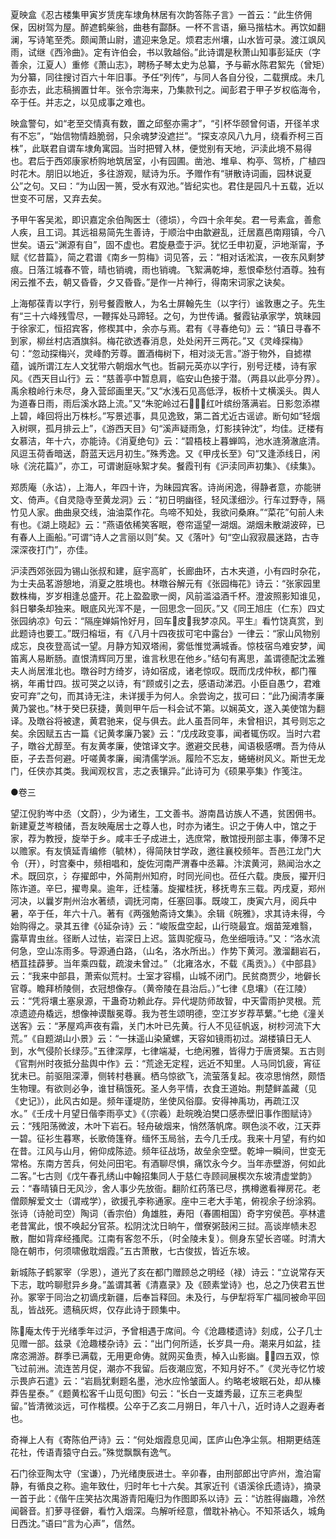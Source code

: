 <!-- { "loadSidebar": true } -->
夏映盒《忍古楼集甲寅岁赁庑车埭角林居有次韵答陈子言》一首云：“此生侪佣保，因树驾为屋。醉遮鹤柴翁，曲巷有酃酥。一杯不言语，癞马揩枯木。再饮如翻澜，写诗笔至秃。颇闻萧山尉，遣迎来急足。烦君志州壤，山水皆可录。渡江飒风雨，试继《西泠曲》。定有许伯会，书以敦越俗。”此诗谓是秋萧山知事彭延庆（字善余，江夏人）重修《萧山志》，聘杨子琴太史为总纂，予与蕲水陈君絮先（曾矩）为分纂，同往搜讨百六十年旧事。予任“列传”，与同人各自分役，二载撰成。未几彭亦去，此志稿搁置廿年。张令宗海来，乃集款刊之。闻彭君于甲子岁权临海令，卒于任。并志之，以见成事之难也。

映盒警句，如“老至交情真有数，置之邱壑亦需才”，“引杯华颐曾何语，开径羊求有不忘”，“始信物情趋脆弱，只余魂梦没遮拦”。“探支凉风八九月，绕看乔柯三百株”，此联君自谓车埭角寓园。当时把臂入林，便觉别有天地，沪渎此境不易得也。君后于西郊康家桥购地筑居室，小有园圃。凿池、堆阜、构亭、驾桥，广植四时花木。朋旧以地近，多往游观，赋诗为乐。予赠作有“骈散诗词画，园林说夏公”之句。又曰：“为山因一篑，受水有双池。”皆纪实也。君住是园凡十五载，近以世变不可居，又弃去矣。

予甲午客吴淞，即识嘉定余伯陶医士（德埙），今四十余年矣。君一号素盒，善愈人疾，且工词。其远祖易简先生善诗，于顺治中由歙避乱，迁居嘉邑南翔镇，今八世矣。语云“渊源有自”，固不虚也。君旋悬壶于沪。犹忆壬申初夏，沪地渐甯，予赋《忆昔篇》，简之君谱《南乡一剪梅》词见答，云：“相对话淞滨，一夜东风剩梦痕。日落江城春不管，晴也销魂，雨也销魂。飞絮满乾坤，惹恨牵愁付酒尊。独有闲云推不去，朝又昏昏，夕又昏昏。”是作一片神行，得南宋词家之诀矣。

上海郁葆青以字行，别号餐霞散人，为名士屏翰先生（以字行）谧敦惠之子。先生有“三十六峰残雪尽，一鞭挥处马蹄轻。之句，为世传诵。餐霞钻承家学，筑昧园于徐家汇，恒招宾客，修楔其中，余亦与焉。君有《寻春绝句》云：“镇日寻春不到家，柳丝村店酒旗斜。梅花欲透春消息，处处闲开三两花。”又《灵峰探梅》句：“忽动探梅兴，灵峰酌芳尊。置酒梅树下，相对淡无言。”游于物外，自摅襟蕴，诚所谓江左人文犹带六朝烟水气也。哲嗣元英亦以字行，别号迂楼，诗有家风。《西天目山行》云：“慈善亭中暂息肩，临安山色接于潜。（两县以此亭分界）。禹余粮岭行未尽，身入营邱画里天。”又“水浅石见高低浮，板桥十丈横溪头。舆人为道春日雨，雨后溪水路上流。”又“朱驼岭过石，红叶缤纷落满岩。日影忽添襟上碧，峰回将出万株杉。”写景述事，具见逸致，第二首尤近古谣谚。断句如“轻烟入树暝，孤月排云上”，《游西天目》句“溪声疑雨急，灯影挟钟沈”，均佳。迂楼有女慕洁，年十六，亦能诗。《消夏绝句》云：“碧梧枝上暮蝉鸣，池水涟漪澈底清。风逗玉荷香暗送，蔚蓝天远月初生。”殊秀逸。又《甲戌长至》句“又逢添线日，闲咏《浣花篇》”，亦工，可谓谢庭咏絮才矣。餐霞刊有《沪渎同声初集》、《续集》。

郑质庵（永诂），上海人，年四十许，为昧园宾客。诗尚闲逸，得静者意，亦能骈文、倚声。《自灵隐寺至黄龙洞》云：“初日明幽径，轻风漾细沙。行车过野寺，隔竹见人家。曲曲泉交线，油油菜作花。鸟啼不知处，我欲问桑麻。”“菜花”句前人未有也。《湖上晓起》云：“燕语依稀笑客眠，卷帘遥望一湖烟。湖烟未散湖波碎，已有春人上画船。”可谓“诗人之言丽以则”矣。又《落叶》句“空山寂寂晨迷路，古寺深深夜打门”，亦佳。

沪渎西郊张园为锡山张叔和建，庭宇高旷，长廊曲环，古木夹道，小有四时杂花，为士夫品茗游憩地，消夏之胜境也。林暾谷解元有《张园梅花》诗云：“张家园里数株梅，岁岁相逢总盛开。花上盈盈歌一阕，风前滥溢酒千杯。澄波照影知谁见，斜日攀条却独来。眼底风光浑不是，一回思念一回灰。”又《同王旭庄（仁东）四丈张园纳凉》句云：“隔座婵娟怜好月，回车皮我梦凉风。平生』看竹饶真赏，到此题诗也要工。”既归榕垣，有《八月十四夜拔可宅中露台》一律云：“家山风物别成忘，良夜登高试一望。月静方知双塔闹，雾低惟觉满城香。惊枝宿鸟难安梦，闻笛离人易断肠。直恨清辉同万里，谁言秋思在他乡。”结句有离思，盖谓德配沈孟雅夫人尚居淮北也。暾谷时方绮岁，诗如宿成，诸老惊叹。既而戊戌仲秋，都门罹祸，年甫廿四。拔可哭之以诗，有“顾或引之去，感语动涕泗。小臣自愚ウ，君难安可弃”之句，而其诗无注，未详援手为何人。余尝询之，拔可曰：“此乃闽清孝廉黄乃裳也。”林于癸巳获捷，黄则甲午后一科会试不第。以娴英文，遂入美使馆为翻译。及暾谷将被逮，黄君驰来，促与俱去。此人虽吾同年，未曾相识，其号则忘之矣。余因赋五古一篇《记黄孝廉乃裳》云：“戊戌政变事，闻者辄伤叹。当时六君子，暾谷尤醇至。有友黄孝廉，使馆译文字。邀避交民巷，闻语极感喟。吾为侍从臣，子去吾何避。吁嗟黄孝廉，闽清儒学派。履险不忘友，蜷蜷树风义。斯世无龙门，任侠亦其类。我闻观权言，志之表镶异。”此诗可为《硕果亭集》作笺注。



●卷三

望江倪豹岑中丞（文蔚），少为诸生，工文善书。游南昌访族人不遇，贫困佣书。新建夏芝岑粮储，吾友映庵居士之尊人也，时亦为诸生。识之于俦人中，馆之于家，荐为教授，旋举于乡。咸丰壬子成进土，选庶常，散馆授刑部主事，俸薄不足以赡家。有友慎延青编修（毓林），得简陕甘学政，邀往襄校频年。吾邑江龙门大令（开），时宫秦中，频相唱和，旋佐河南严渭春中丞幕。汴滨黄河，熟闻治水之术。既回京，氵存擢郎中，外简荆州知府，时同光间也。莅任六载。庚辰，擢开归陈诈道。辛巳，擢粤臬。逾年，迁桂藩。旋擢桂抚，移抚粤东三载。丙戌夏，郑州河决，以曩岁荆州治水著绩，调抚河南，任塞回事。既竣工，庚寅六月，阅兵中暑，卒于任，年六十八。著有《两强勉斋诗文集》。余辑《皖雅》，求其诗未得，今始购得之。录其五律《延杂诗》云：“峻阪盘空起，山行晓最宜。烟苗笼难翳，露草胄虫丝。径断人过怯，岩深日上迟。篮舆驼瘦马，危坐细哦诗。”又：“洛水流何急，空山冻雨多。导源通白路，（山名，洛水所出。）作势下黄河。激溜翻岩石，栖苴挂薜萝。当年乘四载，疏浚未曾过。”（北雍洛水，不载《禹贡》。）《中部县》云：“我来中部县，萧索似荒村。士室才容榻，山城不闭门。民贫商贾少，地僻长官尊。瞻拜桥陵侧，衣冠想像存。（黄帝陵在县治后。）”七律《息壤》（在江陵）云：“凭将壤土塞泉源，干蛊奇功赖此存。异代堤防师故智，中天雷雨护灵根。荒凉遗迹舟橇远，想像神谟黻冕尊。我为苍生颂明德，空江岁岁荐苹蘩。”七绝《潼关送客》云：“茅屋鸡声夜有霜，关门木叶已先黄。行人不见征帆返，树杪河流下大荒。”《自题湖山小景》云：“一抹遥山染黛螺，天容如镜雨初过。湖楼镇日无人到，水气侵阶长绿莎。”五律深厚，七律端凝，七绝闲雅，皆得力于唐贤榘。五古则《官荆州时夜抵分盐舆中作》云：“荒途无定程，远近不知里。人马同饥疲，宵征犹未已。前驱阻深潭，侧转村巷襄。栖乌惊欲飞，流萤落复起。夜凉思悄然，颇悟生物理。有欲则必争，谁甘稿饿死。圣人务平情，衣食王道始。荆楚鲜盖藏（见《史记》），此风古如是。频年谨堤防，坐使风俗靡。安得神禹功，再疏江汉水。”《壬戌十月望日偕李雨亭丈》《（宗羲）赴皖晚泊樊口感赤壁旧事作图赋诗》云：“残阳荡微波，木叶下岩石。轻舟破烟来，悄然落帆席。暝色淡不收，江天莽一碧。征衫生暮寒，长歌倚篷脊。缅怀玉局翁，去今几壬戌。我来十月望，有约如在昔。江风与山月，俯仰成陈迹。频年征战场，故垒余空壁。乾坤一瞬间，世变无常格。东南方苦兵，何处问田宅。有酒聊尽惧，痛饮永今夕。当年赤壁游，何如此二客。”七古则《戊午春孔绣山中翰招集同人于慈仁寺顾祠展楔次东坡清虚堂韵》云：“春晴镇日无风沙，舍人事少先放衙。翻阶红药落已尽，携樽邀看禅房花。老僧颇解爱文士（谓戒学），欲援孔李称通家。座中三老大手笔，俯视余子纷涂鸦。张诗（诗舱司空）陶词（香宗伯）角雄胜，寿阳（春圃相国）奇字穷侯芭。亭林遣老昔寓此，恨不唤起分官茶。松阴沈沈日晌午，僧寮粥鼓闲三挝。高谈岸帻未忍散，酣如背痒经搔爬。江南有客忽不乐，（时全陵未复）。侧身东望长咨嗟。时清大隐在朝市，何须啸傲耽烟霞。”五古萧散，七古俊拔，皆近东坡。

新城陈子鹤冢宰（孚恩），道光了亥在都门赠顾总之明经（禄）诗云：“立说常存天下志，耽吟聊慰异乡身。”盖谓其著《清嘉录》及《颐素堂诗》也，总之乃侠君五世孙。冢宰于同治之初谪戌新疆，后奉旨释回。未及行，与伊犁将军广福同被命平回乱，皆战死。遗稿灰烬，仅存此诗于顾集中。

陈庵太传于光绪季年过沪，予曾相遇于席间。今《沧趣楼遗诗》刻成，公子几士见赠一部。兹录《沧趣楼杂诗》云：“出门何所适，长岁具一舟。潮来月如盆，挂席恣溯游。群季已满载，无用更命俦。就网买鱼责，棹入山影幽。四五双，惊飞过前洲。流连苦月促，潮亦不我留。后夜潮应宽，不知月好不。”《灵光寺忆竹坡示畏庐石遣》云：“岩扃犹剩题名墨，池水应怜皱面人。约略老坡眠石处，却从榛莽告星泰。”《题黄松客千山觅句图》句云：“长白一支雄秀最，辽东三老典型留。”皆清微淡远，可作楷模。公卒于乙亥二月朔日，年八十八，近时诗人之遐寿者也。

奇禅上人有《寄陈伯严诗》云：“何处烟霞息见闻，匡庐山色净尘氛。相期更结莲花社，传语青猿守白云。”殊觉飘飘有逸气。

石门徐亚陶太守（宝谦），乃光绪庚辰进士。辛卯春，由刑部郎出守庐州，澹泊甯静，有循良之称。逾年致仕，归时年七十六矣。其家近刊《语溪徐氏遗诗》，摘录一首于此：《偕午庄笑拈次禺游青阳庵归为作图即系以诗》云：“访胜得幽趣，冷然闻磬音。扪萝寻径僻，看竹入烟深。鸟解听经意，僧耽补衲心。不知茶话久，城角日西沈。”语曰“言为心声”，信然。

